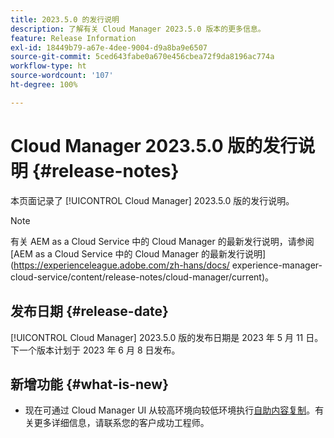 ```yaml
---
title: 2023.5.0 的发行说明
description: 了解有关 Cloud Manager 2023.5.0 版本的更多信息。
feature: Release Information
exl-id: 18449b79-a67e-4dee-9004-d9a8ba9e6507
source-git-commit: 5ced643fabe0a670e456cbea72f9da8196ac774a
workflow-type: ht
source-wordcount: '107'
ht-degree: 100%

---
```


# Cloud Manager 2023.5.0 版的发行说明 {#release-notes}

本页面记录了 [!UICONTROL Cloud Manager] 2023.5.0 版的发行说明。

>[!NOTE]
>
>有关 AEM as a Cloud Service 中的 Cloud Manager 的最新发行说明，请参阅 [AEM as a Cloud Service 中的 Cloud Manager 的最新发行说明](https://experienceleague.adobe.com/zh-hans/docs/ experience-manager-cloud-service/content/release-notes/cloud-manager/current)。

## 发布日期 {#release-date}

[!UICONTROL Cloud Manager] 2023.5.0 版的发布日期是 2023 年 5 月 11 日。下一个版本计划于 2023 年 6 月 8 日发布。

## 新增功能 {#what-is-new}

* 现在可通过 Cloud Manager UI 从较高环境向较低环境执行[自助内容复制](/help/using/content-copy.md)。有关更多详细信息，请联系您的客户成功工程师。
